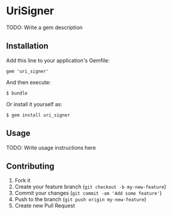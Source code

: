 # UriSigner

TODO: Write a gem description

## Installation

Add this line to your application's Gemfile:

    gem 'uri_signer'

And then execute:

    $ bundle

Or install it yourself as:

    $ gem install uri_signer

## Usage

TODO: Write usage instructions here

## Contributing

1. Fork it
2. Create your feature branch (`git checkout -b my-new-feature`)
3. Commit your changes (`git commit -am 'Add some feature'`)
4. Push to the branch (`git push origin my-new-feature`)
5. Create new Pull Request
